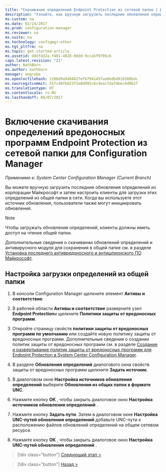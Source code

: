 ```yaml
---
title: "Скачивание определений Endpoint Protection из сетевой папки | Документы Майкрософт"
description: "Узнайте, как вручную загрузить последние обновления определений с сайта корпорации Майкрософт и затем настроить клиенты для скачивания этих определений."
ms.custom: na
ms.date: 02/14/2017
ms.prod: configuration-manager
ms.reviewer: na
ms.suite: na
ms.technology: configmgr-other
ms.tgt_pltfrm: na
ms.topic: get-started-article
ms.assetid: ddef4d2a-f481-4020-9ddd-9cca5f9795cb
caps.latest.revision: "21"
author: NathBarn
ms.author: nathbarn
manager: angrobe
ms.openlocfilehash: 110bd9a9d04b27ef6794145fae66dbd910308bdc
ms.sourcegitcommit: 51fc48fb023f1e8d995c6c4eacfda7dbec4d0b2f
ms.translationtype: HT
ms.contentlocale: ru-RU
ms.lasthandoff: 08/07/2017
---
```

# <a name="enable-endpoint-protection-malware-definitions-to-download-from-a-network-share-for-configuration-manager"></a>Включение скачивания определений вредоносных программ Endpoint Protection из сетевой папки для Configuration Manager

*Применимо к: System Center Configuration Manager (Current Branch)*

 Вы можете вручную загрузить последние обновления определений из корпорации Майкрософт и затем настроить клиенты для загрузки этих определений из общей папки в сети. Когда вы используете этот источник обновления, пользователи также могут инициировать обновления.

> [!NOTE]
>  Чтобы загружать обновления определений, клиенты должны иметь доступ на чтение общей папки.

 Дополнительные сведения о скачивании обновлений определений и антивирусного модуля для сохранения в общей папке см. в разделе [Установка последнего антивредоносного и антишпионского ПО Майкрософт](http://www.microsoft.com/security/portal/Definitions/HowToForeFront.aspx).

## <a name="to-configure-definition-downloads-from-a-file-share"></a>Настройка загрузки определений из общей папки

1.  В консоли Configuration Manager щелкните элемент **Активы и соответствие**.

2.  В рабочей области **Активы и соответствие** разверните узел **Endpoint Protection**и щелкните **Политики защиты от вредоносных программ**.

3.  Откройте страницу свойств **политики защиты от вредоносных программ по умолчанию** или создайте новую политику защиты от вредоносных программ. Дополнительные сведения о создании политик защиты от вредоносных программ см. в разделе [Создание и развертывание политик защиты от вредоносных программ для Endpoint Protection в System Center Configuration Manager](endpoint-antimalware-policies.md).

4.  В разделе **Обновления определений** диалогового окна свойств защиты от вредоносных программ щелкните **Задать источник**.

5.  В диалоговом окне **Настройка источников обновления определений** выберите **Обновления из общих папок в формате UNC**.

6.  Нажмите кнопку **ОК** , чтобы закрыть диалоговое окно **Настройка источников обновления определений** .

7.  Нажмите кнопку **Задать пути**. Затем в диалоговом окне **Настройка UNC-путей обновления определений** добавьте UNC-пути к расположению файлов обновлений определений на общем сетевом ресурсе.

8.  Нажмите кнопку **ОК** , чтобы закрыть диалоговое окно **Настройка UNC-путей обновления определений** .


> [!div class="button"]
[Следующий этап >](endpoint-antimalware-policies.md)

> [!div class="button"]
[Назад >](endpoint-configure-alerts.md)
